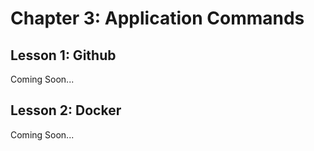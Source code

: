 # Chapter 3: Application Commands
## Lesson 1: Github
Coming Soon...

## Lesson 2: Docker
Coming Soon...